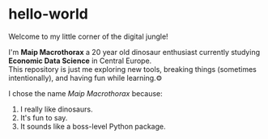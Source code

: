 # hello-world
Welcome to my little corner of the digital jungle!

I'm **Maip Macrothorax** a 20 year old dinosaur enthusiast currently studying **Economic Data Science** in Central Europe.  
This repository is just me exploring new tools, breaking things (sometimes intentionally), and having fun while learning.⚙️

I chose the name *Maip Macrothorax* because:  
1. I really like dinosaurs.  
2. It's fun to say.  
3. It sounds like a boss-level Python package.
